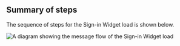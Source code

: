 
## Summary of steps

The sequence of steps for the Sign-in Widget load is shown below.

<div class="common-image-format">

![A diagram showing the message flow of the Sign-in Widget load](/img/oie-embedded-sdk/oie-embedded-widget-go-use-case-load.png)

</div>
